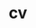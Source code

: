 ---
layout: redirected
permalink: /cv/
title: cv
nav: true
nav_order: 4
redirect_to: https://drive.google.com/file/d/1_W4q--NEzVDn0AgPwGsnmHs7XaZyX3iw/view?usp=sharing
---